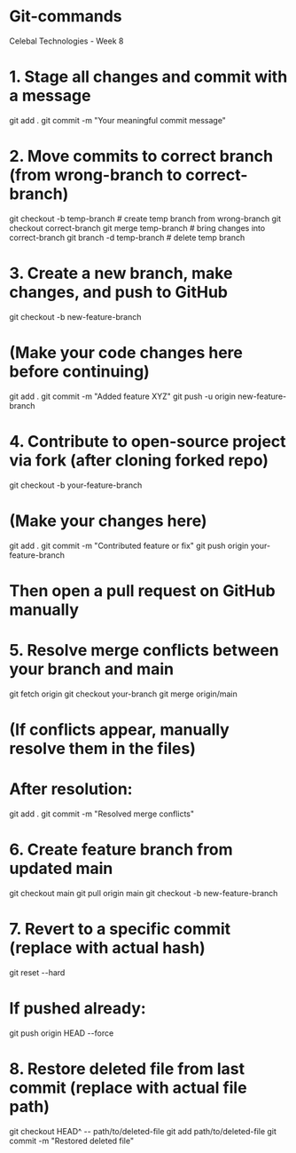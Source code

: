 # Git-commands
Celebal Technologies - Week 8


# 1. Stage all changes and commit with a message
git add .
git commit -m "Your meaningful commit message"

# 2. Move commits to correct branch (from wrong-branch to correct-branch)
git checkout -b temp-branch        # create temp branch from wrong-branch
git checkout correct-branch
git merge temp-branch              # bring changes into correct-branch
git branch -d temp-branch          # delete temp branch

# 3. Create a new branch, make changes, and push to GitHub
git checkout -b new-feature-branch
# (Make your code changes here before continuing)
git add .
git commit -m "Added feature XYZ"
git push -u origin new-feature-branch

# 4. Contribute to open-source project via fork (after cloning forked repo)
git checkout -b your-feature-branch
# (Make your changes here)
git add .
git commit -m "Contributed feature or fix"
git push origin your-feature-branch
# Then open a pull request on GitHub manually

# 5. Resolve merge conflicts between your branch and main
git fetch origin
git checkout your-branch
git merge origin/main
# (If conflicts appear, manually resolve them in the files)
# After resolution:
git add .
git commit -m "Resolved merge conflicts"

# 6. Create feature branch from updated main
git checkout main
git pull origin main
git checkout -b new-feature-branch

# 7. Revert to a specific commit (replace <commit-hash> with actual hash)
git reset --hard <commit-hash>
# If pushed already:
git push origin HEAD --force

# 8. Restore deleted file from last commit (replace with actual file path)
git checkout HEAD^ -- path/to/deleted-file
git add path/to/deleted-file
git commit -m "Restored deleted file"
